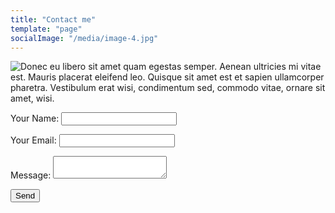 ```yaml
---
title: "Contact me"
template: "page"
socialImage: "/media/image-4.jpg"
---
```



![Donec eu libero sit amet quam egestas semper. Aenean ultricies mi vitae est. Mauris placerat eleifend leo. Quisque sit amet est et sapien ullamcorper pharetra. Vestibulum erat wisi, condimentum sed, commodo vitae, ornare sit amet, wisi.](/media/image-4.jpg)


<div class="mdhtmlform-html">

<form name="contact" value="contact" method="POST" netlify-honeypot="bot-field" action="/pages/thanks" enctype="application/x-www-form-urlencoded" data-netlify="true">
    <p style="display:none;">
        <label>Don’t fill this out: <input name="bot-field" value="contact" /></label>
    </p>  
  <p>
    <label>Your Name: <input type="text" name="name" /></label>   
  </p>
  <p>
    <label>Your Email: <input type="email" name="email" /></label>
  </p>

  <p>
    <label>Message: <textarea class=".mdhtmlform-md" name="message"></textarea></label>
  </p>
  <p>
    <button type="submit">Send</button>
  </p>
</form>
</div>
